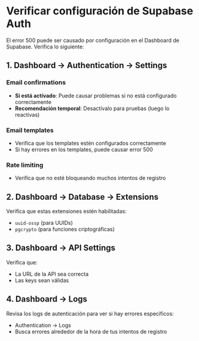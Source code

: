 # Verificar configuración de Supabase Auth

El error 500 puede ser causado por configuración en el Dashboard de Supabase. Verifica lo siguiente:

## 1. Dashboard → Authentication → Settings

### Email confirmations
- **Si está activado**: Puede causar problemas si no está configurado correctamente
- **Recomendación temporal**: Desactívalo para pruebas (luego lo reactivas)

### Email templates
- Verifica que los templates estén configurados correctamente
- Si hay errores en los templates, puede causar error 500

### Rate limiting
- Verifica que no esté bloqueando muchos intentos de registro

## 2. Dashboard → Database → Extensions

Verifica que estas extensiones estén habilitadas:
- `uuid-ossp` (para UUIDs)
- `pgcrypto` (para funciones criptográficas)

## 3. Dashboard → API Settings

Verifica que:
- La URL de la API sea correcta
- Las keys sean válidas

## 4. Dashboard → Logs

Revisa los logs de autenticación para ver si hay errores específicos:
- Authentication → Logs
- Busca errores alrededor de la hora de tus intentos de registro

